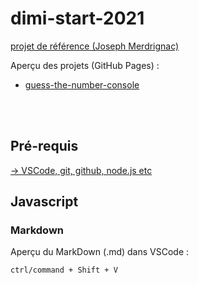 # dimi-start-2021

[projet de référence (Joseph Merdrignac)](https://github.com/jniac/dimi-start-2021)

Aperçu des projets (GitHub Pages) : 
- [guess-the-number-console](https://jniac.github.io/dimi-start-2021/guess-the-number-console/)

<br><br>

## Pré-requis
[-> VSCode, git, github, node.js etc](./PREREQUISITES.md)

## Javascript

### Markdown
Aperçu du MarkDown (.md) dans VSCode : 
```
ctrl/command + Shift + V
```
